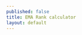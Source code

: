 ```yaml
---
published: false
title: EMA Rank calculator
layout: default
---
```

<div id="app"/>
<!-- Include Scala.js compiled code -->
<script type="text/javascript" src="/runtime.min.js"></script>

